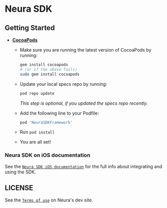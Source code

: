 # Neura SDK

## Getting Started

- **[CocoaPods](https://cocoapods.org)**
    - Make sure you are running the latest version of CocoaPods by running:
      ```bash
      gem install cocoapods
      # (or if the above fails)
      sudo gem install cocoapods
      ```
    - Update your local specs repo by running:
      ```bash
      pod repo update
      ```
      _This step is optional, if you updated the specs repo recently._

    - Add the following line to your Podfile:
    
      ```ruby
      pod 'NeuraSDKFramework'
      ```

    - Run `pod install`
    - You are all set!

### Neura SDK on iOS documentation

See the [`Neura SDK iOS documentation`](https://dev.theneura.com/docs/guide/ios/setup) for the full info about integrating and using the SDK.

## LICENSE

See the [`Terms of use`](https://www.theneura.com/terms-of-use/) on Neura's dev site.